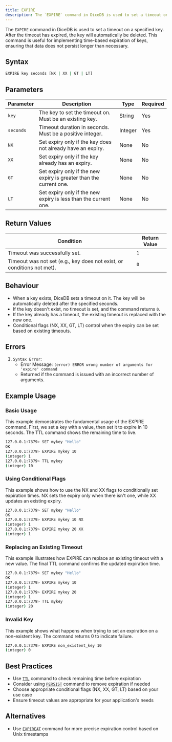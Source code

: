```yaml
---
title: EXPIRE
description: The `EXPIRE` command in DiceDB is used to set a timeout on a specified key. After the timeout has expired, the key will automatically be deleted. This command is useful for implementing time-based expiration of keys, ensuring that data does not persist longer than necessary.
---
```


The `EXPIRE` command in DiceDB is used to set a timeout on a specified key. After the timeout has expired, the key will automatically be deleted. This command is useful for implementing time-based expiration of keys, ensuring that data does not persist longer than necessary.

## Syntax

```bash
EXPIRE key seconds [NX | XX | GT | LT]
```

## Parameters

| Parameter | Description                                                        | Type    | Required |
| --------- | ------------------------------------------------------------------ | ------- | -------- |
| `key`     | The key to set the timeout on. Must be an existing key.            | String  | Yes      |
| `seconds` | Timeout duration in seconds. Must be a positive integer.           | Integer | Yes      |
| `NX`      | Set expiry only if the key does not already have an expiry.        | None    | No       |
| `XX`      | Set expiry only if the key already has an expiry.                  | None    | No       |
| `GT`      | Set expiry only if the new expiry is greater than the current one. | None    | No       |
| `LT`      | Set expiry only if the new expiry is less than the current one.    | None    | No       |

## Return Values

| Condition                                                              | Return Value |
| ---------------------------------------------------------------------- | ------------ |
| Timeout was successfully set.                                          | `1`          |
| Timeout was not set (e.g., key does not exist, or conditions not met). | `0`          |

## Behaviour

- When a key exists, DiceDB sets a timeout on it. The key will be automatically deleted after the specified seconds.
- If the key doesn't exist, no timeout is set, and the command returns `0`.
- If the key already has a timeout, the existing timeout is replaced with the new one.
- Conditional flags (NX, XX, GT, LT) control when the expiry can be set based on existing timeouts.

## Errors

1. `Syntax Error`:
   - Error Message: `(error) ERROR wrong number of arguments for 'expire' command`
   - Returned if the command is issued with an incorrect number of arguments.

## Example Usage

### Basic Usage

This example demonstrates the fundamental usage of the EXPIRE command. First, we set a key with a value, then set it to expire in 10 seconds. The TTL command shows the remaining time to live.

```bash
127.0.0.1:7379> SET mykey "Hello"
OK
127.0.0.1:7379> EXPIRE mykey 10
(integer) 1
127.0.0.1:7379> TTL mykey
(integer) 10
```

### Using Conditional Flags

This example shows how to use the NX and XX flags to conditionally set expiration times. NX sets the expiry only when there isn't one, while XX updates an existing expiry.

```bash
127.0.0.1:7379> SET mykey "Hello"
OK
127.0.0.1:7379> EXPIRE mykey 10 NX
(integer) 1
127.0.0.1:7379> EXPIRE mykey 20 XX
(integer) 1
```

### Replacing an Existing Timeout

This example illustrates how EXPIRE can replace an existing timeout with a new value. The final TTL command confirms the updated expiration time.

```bash
127.0.0.1:7379> SET mykey "Hello"
OK
127.0.0.1:7379> EXPIRE mykey 10
(integer) 1
127.0.0.1:7379> EXPIRE mykey 20
(integer) 1
127.0.0.1:7379> TTL mykey
(integer) 20
```

### Invalid Key

This example shows what happens when trying to set an expiration on a non-existent key. The command returns 0 to indicate failure.

```bash
127.0.0.1:7379> EXPIRE non_existent_key 10
(integer) 0
```

## Best Practices

- Use [`TTL`](/commands/ttl) command to check remaining time before expiration
- Consider using [`PERSIST`](/commands/persist) command to remove expiration if needed
- Choose appropriate conditional flags (NX, XX, GT, LT) based on your use case
- Ensure timeout values are appropriate for your application's needs

## Alternatives

- Use [`EXPIREAT`](/commands/expireat) command for more precise expiration control based on Unix timestamps
